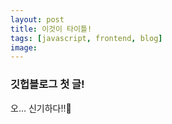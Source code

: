 ```yaml
---
layout: post
title: 이것이 타이틀!
tags: [javascript, frontend, blog]
image:
---
```


### 깃헙블로그 첫 글!

오... 신기하다!!👀
